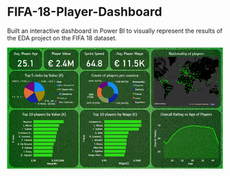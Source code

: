 # FIFA-18-Player-Dashboard
Built an interactive dashboard in Power BI to visually represent the results of the EDA project on the FIFA 18 dataset.

![image](https://github.com/codeboy47/FIFA-18-Player-Ratings/blob/main/Images/Fifa18_dashboard.png)
